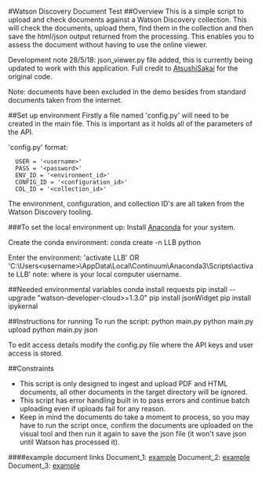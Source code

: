 #Watson Discovery Document Test
##Overview
This is a simple script to upload and check documents against a Watson Discovery collection. This will check the documents, upload them, find them in the collection and then save the html/json output returned from the processing. This enables you to assess the document without having to use the online viewer.

Development note 28/5/18: json_viewer.py file added, this is currently being updated to work with this application. Full credit to [AtsushiSakai](https://github.com/AtsushiSakai/PyJSONViewer) for the original code.

Note: documents have been excluded in the demo besides from standard documents taken from the internet.

##Set up environment
Firstly a file named 'config.py' will need to be created in the main file. This is important as it holds all of the parameters of the API.

'config.py' format:

      USER = '<username>'
      PASS = '<password>'
      ENV_ID = '<environment_id>'
      CONFIG_ID = '<configuration_id>'
      COL_ID = '<collection_id>'

The environment, configuration, and collection ID's are all taken from the Watson Discovery tooling.

###To set the local environment up:
Install [Anaconda](https://www.anaconda.com/download/#download) for your system.

Create the conda environment:
  conda create -n LLB python

Enter the environment:
'activate LLB'
 OR
'C:\Users\<username>\AppData\Local\Continuum\Anaconda3\Scripts\activate LLB'
note: where <username> is your local computer username.

##Needed environmental variables
conda install requests
pip install --upgrade "watson-developer-cloud>=1.3.0"
pip install jsonWidget
pip install ipykernal

##Instructions for running
To run the script:
    python main.py
    python main.py upload
    python main.py json

To edit access details modify the config.py file where the API keys and user access is stored.

##Constraints
- This script is only designed to ingest and upload PDF and HTML documents, all other documents in the target directory will be ignored.
- This script has error handling built in to pass errors and continue batch uploading even if uploads fail for any reason.
- Keep in mind the documents do take a moment to process, so you may have to run the script once, confirm the documents are uploaded on the visual tool and then run it again to save the json file (it won't save json until Watson has processed it).

####example document links
Document_1: [example](https://19of32x2yl33s8o4xza0gf14-wpengine.netdna-ssl.com/wp-content/uploads/Exhibit-A-SAMPLE-CONTRACT.pdf)
Document_2: [example](https://www.sdcwa.org/sites/default/files/files/business-opps/ProfessionalServiceContract.pdf)
Document_3: [example](https://www.myescambia.com/sites/myescambia.com/files/pages/2012/Oct/Uniform%20Contract%20Format/I_%20BRIDGES%20DOCKS%20AND%20BOAT%20RAMPS.pdf)
